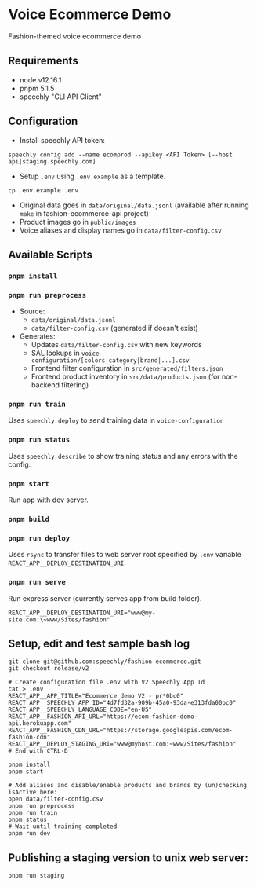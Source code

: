 # Voice Ecommerce Demo

Fashion-themed voice ecommerce demo

## Requirements

- node v12.16.1
- pnpm 5.1.5
- speechly "CLI API Client"

## Configuration

- Install speechly API token:

```
speechly config add --name ecomprod --apikey <API Token> [--host api|staging.speechly.com]
```

- Setup `.env` using `.env.example` as a template.

```
cp .env.example .env
```

- Original data goes in `data/original/data.jsonl` (available after running `make` in fashion-ecommerce-api project)
- Product images go in `public/images`
- Voice aliases and display names go in `data/filter-config.csv`

## Available Scripts

### `pnpm install`

### `pnpm run preprocess`

- Source:
  - `data/original/data.jsonl`
  - `data/filter-config.csv` (generated if doesn't exist)
- Generates:
  - Updates `data/filter-config.csv` with new keywords
  - SAL lookups in `voice-configuration/[colors|category|brand|...].csv`
  - Frontend filter configuration in `src/generated/filters.json`
  - Frontend product inventory in `src/data/products.json` (for non-backend filtering)

### `pnpm run train`

Uses `speechly deploy` to send training data in `voice-configuration`

### `pnpm run status`

Uses `speechly describe` to show training status and any errors with the config.

### `pnpm start`

Run app with dev server.

### `pnpm build`

### `pnpm run deploy`

Uses `rsync` to transfer files to web server root specified by `.env` variable `REACT_APP__DEPLOY_DESTINATION_URI`.

### `pnpm run serve`

Run express server (currently serves app from build folder).

```
REACT_APP__DEPLOY_DESTINATION_URI="www@my-site.com:\~www/Sites/fashion"
```

## Setup, edit and test sample bash log
```
git clone git@github.com:speechly/fashion-ecommerce.git
git checkout release/v2

# Create configuration file .env with V2 Speechly App Id
cat > .env
REACT_APP__APP_TITLE="Ecommerce demo V2 - pr*0bc0"
REACT_APP__SPEECHLY_APP_ID="4d7fd32a-909b-45a0-93da-e313fda00bc0"
REACT_APP__SPEECHLY_LANGUAGE_CODE="en-US"
REACT_APP__FASHION_API_URL="https://ecom-fashion-demo-api.herokuapp.com"
REACT_APP__FASHION_CDN_URL="https://storage.googleapis.com/ecom-fashion-cdn"
REACT_APP__DEPLOY_STAGING_URI="www@myhost.com:~www/Sites/fashion"
# End with CTRL-D

pnpm install
pnpm start

# Add aliases and disable/enable products and brands by (un)checking isActive here:
open data/filter-config.csv
pnpm run preprocess
pnpm run train
pnpm status
# Wait until training completed
pnpm run dev
```

## Publishing a staging version to unix web server:

```
pnpm run staging
```
